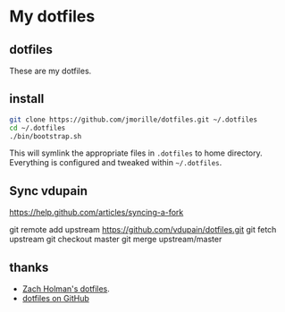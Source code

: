 # My dotfiles

## dotfiles

These are my dotfiles.

## install

```sh
git clone https://github.com/jmorille/dotfiles.git ~/.dotfiles
cd ~/.dotfiles
./bin/bootstrap.sh
```
This will symlink the appropriate files in `.dotfiles` to home directory.
Everything is configured and tweaked within `~/.dotfiles`.


## Sync vdupain
https://help.github.com/articles/syncing-a-fork

 git remote add upstream https://github.com/vdupain/dotfiles.git
 git fetch upstream
 git checkout master
 git merge upstream/master


## thanks

* [Zach Holman's dotfiles](https://github.com/holman/dotfiles).
* [dotfiles on GitHub](http://dotfiles.github.io/)

